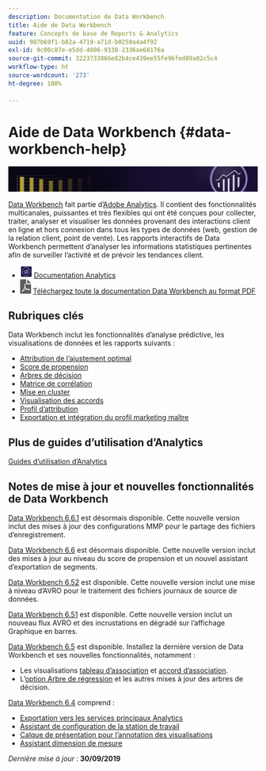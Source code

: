 ```yaml
---
description: Documentation de Data Workbench
title: Aide de Data Workbench
feature: Concepts de base de Reports & Analytics
uuid: 987b69f1-b82a-4719-a71d-b0250a4a4f92
exl-id: 9c00c87e-e5dd-4806-9338-2336ae68176a
source-git-commit: 3223733866e82b4ce439ee55fe96fed89a02c5c4
workflow-type: ht
source-wordcount: '273'
ht-degree: 100%

---
```


# Aide de Data Workbench {#data-workbench-help}

![Bannière](/help/home/assets/doc_banner_workbench.png)

[Data Workbench](http://www.adobe.com/fr/solutions/digital-analytics/data-workbench.html) fait partie d’[Adobe Analytics](http://www.adobe.com/fr/solutions/digital-analytics.html). Il contient des fonctionnalités multicanales, puissantes et très flexibles qui ont été conçues pour collecter, traiter, analyser et visualiser les données provenant des interactions client en ligne et hors connexion dans tous les types de données (web, gestion de la relation client, point de vente). Les rapports interactifs de Data Workbench permettent d’analyser les informations statistiques pertinentes afin de surveiller l’activité et de prévoir les tendances client.

* ![icône analytics](assets/analytics-icon-24.png) [Documentation Analytics](https://docs.adobe.com/content/help/fr-FR/analytics/landing/home.html)
* ![icône pdf](assets/pdf_icon.png) [Téléchargez toute la documentation Data Workbench au format PDF](/help/home/assets/data-workbench.pdf)

## Rubriques clés

Data Workbench inclut les fonctionnalités d’analyse prédictive, les visualisations de données et les rapports suivants :

* [Attribution de l’ajustement optimal](/help/home/c-get-started/c-attribution-profiles/c-attrib-algorithmic/c-attrib-algorithmic.md)
* [Score de propension](/help/home/c-get-started/c-analysis-vis/c-visitor-propensity/c-visitor-propensity.md)
* [Arbres de décision](/help/home/c-get-started/c-analysis-vis/c-decision-trees/c-decision-trees.md)
* [Matrice de corrélation](/help/home/c-get-started/c-analysis-vis/c-correlation-analysis/c-correlation-analysis.md)
* [Mise en cluster](/help/home/c-get-started/c-analysis-vis/c-visitor-cluster/c-visitor-cluster.md)
* [Visualisation des accords](/help/home/c-get-started/c-analysis-vis/c-chord-visualization.md)
* [Profil d’attribution](/help/home/c-get-started/c-attribution-profiles/c-rules-attrib/c-rules-attrib.md)
* [Exportation et intégration du profil marketing maître](/help/home/c-get-started/c-exp-data-seg-exp/c-mmp-integration.md)

## Plus de guides d’utilisation d’Analytics

[Guides d’utilisation d’Analytics](https://docs.adobe.com/content/help/fr-FR/analytics/landing/home.html)

## Notes de mise à jour et nouvelles fonctionnalités de Data Workbench

[Data Workbench 6.6.1](/help/home/c-release-notes-insight/c-6-6-1.md) est désormais disponible. Cette nouvelle version inclut des mises à jour des configurations MMP pour le partage des fichiers d’enregistrement.

[Data Workbench 6.6](/help/home/c-release-notes-insight/c-6-6.md) est désormais disponible. Cette nouvelle version inclut des mises à jour au niveau du score de propension et un nouvel assistant d’exportation de segments.

[Data Workbench 6.52](/help/home/c-release-notes-insight/c-6-52.md) est disponible. Cette nouvelle version inclut une mise à niveau d’AVRO pour le traitement des fichiers journaux de source de données.

[Data Workbench 6.51](/help/home/c-release-notes-insight/c-6-51.md) est disponible. Cette nouvelle version inclut un nouveau flux AVRO et des incrustations en dégradé sur l’affichage Graphique en barres.

[Data Workbench 6.5](/help/home/c-release-notes-insight/c-6-5.md) est disponible. Installez la dernière version de Data Workbench et ses nouvelles fonctionnalités, notamment :

* Les visualisations [tableau d’association](/help/home/c-get-started/c-analysis-vis/associations-visualization.md) et [accord d’association](/help/home/c-get-started/c-analysis-vis/associations-chord.md).
* L’[option Arbre de régression](/help/home/c-get-started/c-analysis-vis/c-decision-trees/c-decision-trees-regression.md) et les autres mises à jour des arbres de décision.

[Data Workbench 6.4](/help/home/c-release-notes-insight/c-6-4/c-6-4.md) comprend :

* [Exportation vers les services principaux Analytics](/help/home/c-release-notes-insight/c-6-4/dwb-crs-integration.md)
* [Assistant de configuration de la station de travail](/help/home/c-install-insight/install-setup/dwb-client-installer.md)
* [Calque de présentation pour l’annotation des visualisations](/help/home/c-get-started/c-vis/c-present-layer.md)
* [Assistant dimension de mesure](/help/home/c-get-started/c-vis/dwb-create-metricdim/dwb-create-metricdim.md)

*Dernière mise à jour* : **30/09/2019**
